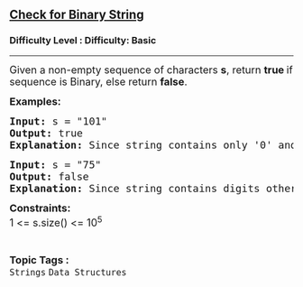 <h2><a href="https://www.geeksforgeeks.org/problems/check-for-binary/1?amp%3Bcategory%255B%255D=Strings&page=1&%3BsortBy=&%3Bdifficulty%255B%255D=-2">Check for Binary String</a></h2><h3>Difficulty Level : Difficulty: Basic</h3><hr><div class="problems_problem_content__Xm_eO"><p><span style="font-size: 18px;">Given a non-empty sequence of characters <strong>s</strong>, return <strong>true </strong>if sequence is Binary, else return <strong>false</strong>.</span></p>
<p><span style="font-size: 18px;"><strong>Examples:</strong></span></p>
<pre><span style="font-size: 18px;"><strong>Input: </strong>s = "101"
<strong>Output: </strong>true
<strong>Explanation: </strong>Since string contains only '0' and '1', output is true.</span>
</pre>
<pre><span style="font-size: 18px;"><strong>Input: </strong>s = "75"
<strong>Output: </strong>false</span>
<span style="font-size: 18px;"><strong>Explanation: </strong>Since string contains digits other than '0' and '1', output is false.</span></pre>
<p><span style="font-size: 18px;"><strong>Constraints:</strong><br>1 &lt;= s.size() &lt;= 10<sup>5</sup></span></p></div><br><p><span style=font-size:18px><strong>Topic Tags : </strong><br><code>Strings</code>&nbsp;<code>Data Structures</code>&nbsp;